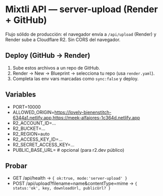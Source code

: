 # Mixtli API — server-upload (Render + GitHub)

Flujo sólido de producción: el navegador envía a `/api/upload` (Render) y Render sube a Cloudflare R2. Sin CORS del navegador.

## Deploy (GitHub → Render)
1) Sube estos archivos a un repo de GitHub.
2) Render → New → Blueprint → selecciona tu repo (usa `render.yaml`).
3) Completa las env vars marcadas como `sync:false` y deploy.

## Variables
- PORT=10000
- ALLOWED_ORIGIN=https://lovely-bienenstitch-6344a1.netlify.app,https://meek-alfajores-1c364d.netlify.app
- R2_ACCOUNT_ID=...
- R2_BUCKET=...
- R2_REGION=auto
- R2_ACCESS_KEY_ID=...
- R2_SECRET_ACCESS_KEY=...
- PUBLIC_BASE_URL=  # opcional (para r2.dev público)

## Probar
- GET /api/health → `{ ok:true, mode:'server-upload' }`
- POST /api/upload?filename=name&contentType=mime → `{ status:'ok', key, downloadUrl, publicUrl? }`
